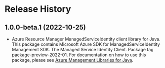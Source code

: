 # Release History

## 1.0.0-beta.1 (2022-10-25)

- Azure Resource Manager ManagedServiceIdentity client library for Java. This package contains Microsoft Azure SDK for ManagedServiceIdentity Management SDK. The Managed Service Identity Client. Package tag package-preview-2022-01. For documentation on how to use this package, please see [Azure Management Libraries for Java](https://aka.ms/azsdk/java/mgmt).
